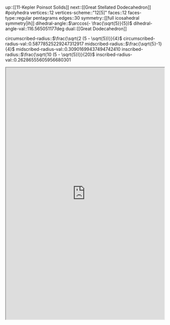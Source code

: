up::[[11-Kepler Poinsot Solids]]
next::[[Great Stellated Dodecahedron]]
#polyhedra 
vertices::12
vertices-scheme::"12[5]"
faces::12
faces-type::regular pentagrams
edges::30
symmetry::[[full icosahedral symmetry|ih]]
dihedral-angle::$\arccos(- \frac{\sqrt{5}}{5})$
dihedral-angle-val::116.565051177deg
dual::[[Great Dodecahedron]]

circumscribed-radius::$\frac{\sqrt{2 (5 - \sqrt{5})}}{4}$
circumscribed-radius-val::0.58778525229247312917
midscribed-radius::$\frac{\sqrt{5}-1}{4}$
midscribed-radius-val::0.30901699437494742410
inscribed-radius::$\frac{\sqrt{10 (5 - \sqrt{5})}}{20}$
inscribed-radius-val::0.26286555605956680301


<iframe src="http://dmccooey.com/polyhedra/SmallStellatedDodecahedron.html" width="100%", height="800em"></iframe>